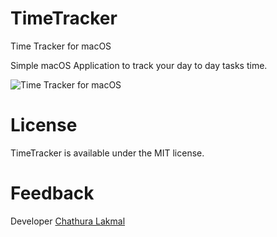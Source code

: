 # TimeTracker
Time Tracker for macOS

Simple macOS Application to track your day to day tasks time.

![Time Tracker for macOS](/relative/path/to/img.jpg?raw=true "Time Tracker for macOS")

# License
TimeTracker is available under the MIT license.

# Feedback
Developer <a href="mailto: tclsoft@gmail.com">Chathura Lakmal</a>
